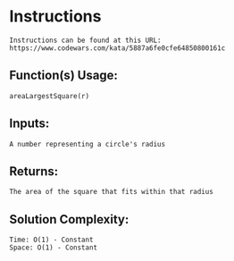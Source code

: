 # Instructions
	Instructions can be found at this URL:
	https://www.codewars.com/kata/5887a6fe0cfe64850800161c

## Function(s) Usage:
	areaLargestSquare(r)

## Inputs:
	A number representing a circle's radius

## Returns:
	The area of the square that fits within that radius

## Solution Complexity:
	Time: O(1) - Constant
	Space: O(1) - Constant
